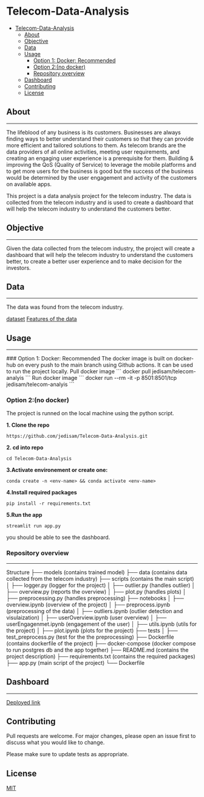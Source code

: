 # Telecom-Data-Analysis

<!-- Table of contents -->
- [Telecom-Data-Analysis](#telecom-data-analysis)
  - [About](#about)
  - [Objective](#objective)
  - [Data](#data)
  - [Usage](#usage)
    - [Option 1: Docker: Recommended](#option-1-docker-recommended)
    - [Option 2:(no docker)](#option-2no-docker)
    - [Repository overview](#repository-overview)
  - [Dashboard](#dashboard)
  - [Contributing](#contributing)
  - [License](#license)


## About
<hr>
The lifeblood of any business is its customers. Businesses are always finding ways to better understand their customers so that they can provide more efficient and tailored solutions to them. As telecom brands are the data providers of all online activities, meeting user requirements, and creating an engaging user experience is a prerequisite for them. Building & improving the QoS (Quality of Service) to leverage the mobile platforms and to get more users for the business is good but the success of the business would be determined by the user engagement and activity of the customers on available apps. 

This project is a data analysis project for the telecom industry. The data is collected from the telecom industry and is used to create a dashboard that will help the telecom industry to understand the customers better. 



## Objective
<hr>
Given the data collected from the telecom industry, the project will create a dashboard that will help the telecom industry to understand the customers better, to create a better user experience and to make decision for the investors.

## Data
<hr>
The data was found from the telecom industry. 

[dataset](https://docs.google.com/spreadsheets/d/1UXgtCVtB75-tkEfwGEV4pEw_uBcvXX3J/edit?usp=sharing&ouid=103241713684165615552&rtpof=true&sd=true)
[Features of the data](https://docs.google.com/spreadsheets/d/1EDo8PyBRGMu5n3DoP5NfhxxSq_9yA5ro/edit?usp=sharing&ouid=103241713684165615552&rtpof=true&sd=true)


## Usage
<hr>
### Option 1: Docker: Recommended
The docker image is built on docker-hub on every push to the main branch using Github actions. It can be used to run the project locally.
Pull docker image
```
docker pull jedisam/telecom-analyis
```
Run docker image
```
docker run --rm -it  -p 8501:8501/tcp jedisam/telecom-analyis
```

### Option 2:(no docker)
The project is runned on the local machine using the python script.
<br>

**1. Clone the repo**
```
https://github.com/jedisam/Telecom-Data-Analysis.git
```
**2. cd into repo**
```
cd Telecom-Data-Analysis
```
**3.Activate environement or create one:**
```
conda create -n <env-name> && conda activate <env-name>
```
**4.Install required packages**
```
pip install -r requirements.txt
```
**5.Run the app**
```
streamlit run app.py
```
you should be able to see the dashboard.


### Repository overview
<hr>
    Structure
        ├── models  (contains trained model)
        ├── data    (contains data collected from the telecom industry)
        ├── scripts (contains the main script)	
        │   ├── logger.py (logger for the project)
        │   ├── outlier.py (handles outlier)
        │   ├── overview.py (reports the 
        overview)
        │   ├── plot.py (handles plots)
        │   ├── preprocessing.py (handles preprocessing)
        ├── notebooks	
        │   ├── overview.ipynb (overview of the project)
        │   ├── preprocess.ipynb (preprocessing of the data)
        │   ├── outliers.ipynb (outlier detection and visulaization)
        │   ├── userOverview.ipynb (user overview)
        │   ├── userEngagenmet.ipynb (engagement of the user)
        │   ├── utils.ipynb (utils for the project)
        │   ├── plot.ipynb (plots for the project)
        ├── tests 
        │   ├── test_preprocess.py (test for the the preprocessing)
        ├── Dockerfile (contains dockerfile of the project)
        ├── docker-compose (docker compose to run postgres db and the app together)
        ├── README.md (contains the project description)
        ├── requirements.txt (contains the required packages)
        ├── app.py (main script of the project)
        └── Dockerfile

## Dashboard
<hr>

[Deployed link](https://telecom-analytics.herokuapp.com/)

## Contributing
Pull requests are welcome. For major changes, please open an issue first to discuss what you would like to change.

Please make sure to update tests as appropriate.

## License
[MIT](https://choosealicense.com/licenses/mit/)

